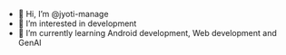 - 👋 Hi, I’m @jyoti-manage
- 👀 I’m interested in development
- 🌱 I’m currently learning Android development, Web development and GenAI

<!---
jyoti-manage/jyoti-manage is a ✨ special ✨ repository because its `README.md` (this file) appears on your GitHub profile.
You can click the Preview link to take a look at your changes.
--->
